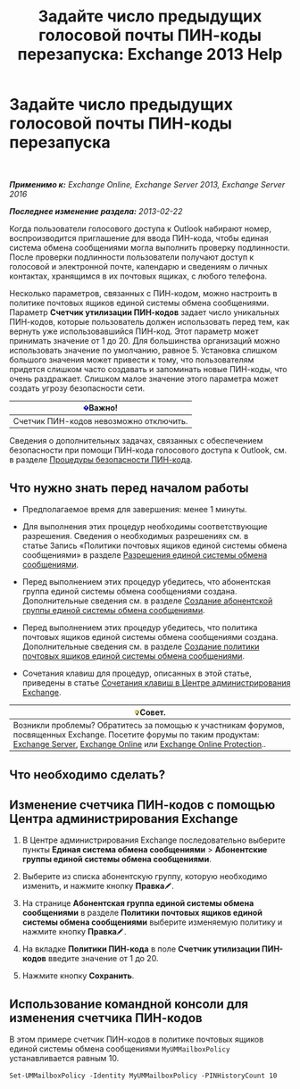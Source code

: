 ﻿---
title: 'Задайте число предыдущих голосовой почты ПИН-коды перезапуска: Exchange 2013 Help'
TOCTitle: Задайте число предыдущих голосовой почты ПИН-коды перезапуска
ms:assetid: b094e68e-c493-4576-a6b1-4c780e635405
ms:mtpsurl: https://technet.microsoft.com/ru-ru/library/Bb124254(v=EXCHG.150)
ms:contentKeyID: 50556430
ms.date: 05/22/2018
mtps_version: v=EXCHG.150
ms.translationtype: MT
---

# Задайте число предыдущих голосовой почты ПИН-коды перезапуска

 

_**Применимо к:** Exchange Online, Exchange Server 2013, Exchange Server 2016_

_**Последнее изменение раздела:** 2013-02-22_

Когда пользователи голосового доступа к Outlook набирают номер, воспроизводится приглашение для ввода ПИН-кода, чтобы единая система обмена сообщениями могла выполнить проверку подлинности. После проверки подлинности пользователи получают доступ к голосовой и электронной почте, календарю и сведениям о личных контактах, хранящимся в их почтовых ящиках, с любого телефона.

Несколько параметров, связанных с ПИН-кодом, можно настроить в политике почтовых ящиков единой системы обмена сообщениями. Параметр **Счетчик утилизации ПИН-кодов** задает число уникальных ПИН-кодов, которые пользователь должен использовать перед тем, как вернуть уже использовавшийся ПИН-код. Этот параметр может принимать значение от 1 до 20. Для большинства организаций можно использовать значение по умолчанию, равное 5. Установка слишком большого значения может привести к тому, что пользователям придется слишком часто создавать и запоминать новые ПИН-коды, что очень раздражает. Слишком малое значение этого параметра может создать угрозу безопасности сети.

<table>
<thead>
<tr class="header">
<th><img src="images/Dd876857.important(EXCHG.150).gif" title="Важно" alt="Важно" />Важно!</th>
</tr>
</thead>
<tbody>
<tr class="odd">
<td>Счетчик ПИН-кодов невозможно отключить.</td>
</tr>
</tbody>
</table>


Сведения о дополнительных задачах, связанных с обеспечением безопасности при помощи ПИН-кода голосового доступа к Outlook, см. в разделе [Процедуры безопасности ПИН-кода](pin-security-procedures-exchange-2013-help.md).

## Что нужно знать перед началом работы

  - Предполагаемое время для завершения: менее 1 минуты.

  - Для выполнения этих процедур необходимы соответствующие разрешения. Сведения о необходимых разрешениях см. в статье Запись «Политики почтовых ящиков единой системы обмена сообщениями» в разделе [Разрешения единой системы обмена сообщениями](unified-messaging-permissions-exchange-2013-help.md).

  - Перед выполнением этих процедур убедитесь, что абонентская группа единой системы обмена сообщениями создана. Дополнительные сведения см. в разделе [Создание абонентской группы единой системы обмена сообщениями](create-a-um-dial-plan-exchange-2013-help.md).

  - Перед выполнением этих процедур убедитесь, что политика почтовых ящиков единой системы обмена сообщениями создана. Дополнительные сведения см. в разделе [Создание политики почтовых ящиков единой системы обмена сообщениями](create-a-um-mailbox-policy-exchange-2013-help.md).

  - Сочетания клавиш для процедур, описанных в этой статье, приведены в статье [Сочетания клавиш в Центре администрирования Exchange](keyboard-shortcuts-in-the-exchange-admin-center-exchange-online-protection-help.md).

<table>
<thead>
<tr class="header">
<th><img src="images/Bb124558.tip(EXCHG.150).gif" title="Совет" alt="Совет" />Совет.</th>
</tr>
</thead>
<tbody>
<tr class="odd">
<td>Возникли проблемы? Обратитесь за помощью к участникам форумов, посвященных Exchange. Посетите форумы по таким продуктам: <a href="https://go.microsoft.com/fwlink/p/?linkid=60612">Exchange Server</a>, <a href="https://go.microsoft.com/fwlink/p/?linkid=267542">Exchange Online</a> или <a href="https://go.microsoft.com/fwlink/p/?linkid=285351">Exchange Online Protection</a>..</td>
</tr>
</tbody>
</table>


## Что необходимо сделать?

## Изменение счетчика ПИН-кодов с помощью Центра администрирования Exchange

1.  В Центре администрирования Exchange последовательно выберите пункты **Единая система обмена сообщениями** \> **Абонентские группы единой системы обмена сообщениями**.

2.  Выберите из списка абонентскую группу, которую необходимо изменить, и нажмите кнопку **Правка**![Значок редактирования](images/Bb124582.6f53ccb2-1f13-4c02-bea0-30690e6ea71d(EXCHG.150).gif "Значок редактирования").

3.  На странице **Абонентская группа единой системы обмена сообщениями** в разделе **Политики почтовых ящиков единой системы обмена сообщениями** выберите изменяемую политику и нажмите кнопку **Правка**![Значок редактирования](images/Bb124582.6f53ccb2-1f13-4c02-bea0-30690e6ea71d(EXCHG.150).gif "Значок редактирования").

4.  На вкладке **Политики ПИН-кода** в поле **Счетчик утилизации ПИН-кодов** введите значение от 1 до 20.

5.  Нажмите кнопку **Сохранить**.

## Использование командной консоли для изменения счетчика ПИН-кодов

В этом примере счетчик ПИН-кодов в политике почтовых ящиков единой системы обмена сообщениями `MyUMMailboxPolicy` устанавливается равным 10.

    Set-UMMailboxPolicy -Identity MyUMMailboxPolicy -PINHistoryCount 10

